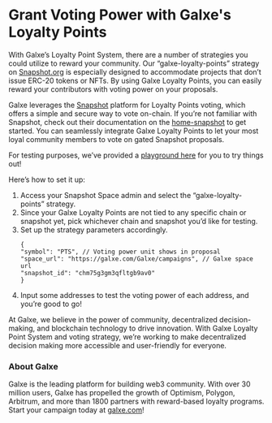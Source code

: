 # Grant Voting Power with Galxe's Loyalty Points

With Galxe’s Loyalty Point System, there are a number of strategies you could utilize to reward your community. Our “galxe-loyalty-points” strategy on [Snapshot.org](http://Snapshot.org) is especially designed to accommodate projects that don’t issue ERC-20 tokens or NFTs. By using Galxe Loyalty Points, you can easily reward your contributors with voting power on your proposals.

Galxe leverages the [Snapshot](https://snapshot.org/#/) platform for Loyalty Points voting, which offers a simple and secure way to vote on-chain. If you’re not familiar with Snapshot, check out their documentation on the [home-snapshot](https://docs.snapshot.org/) to get started. You can seamlessly integrate Galxe Loyalty Points to let your most loyal community members to vote on gated Snapshot proposals.

For testing purposes, we’ve provided a [playground here](https://snapshot.org/#/playground/galxe-loyalty-points) for you to try things out!

Here’s how to set it up:

1. Access your Snapshot Space admin and select the “galxe-loyalty-points” strategy.
2. Since your Galxe Loyalty Points are not tied to any specific chain or snapshot yet, pick whichever chain and snapshot you’d like for testing.
3. Set up the strategy parameters accordingly.
   ```
   {
   "symbol": "PTS", // Voting power unit shows in proposal
   "space_url": "https://galxe.com/Galxe/campaigns", // Galxe space url
   "snapshot_id": "chm75g3gm3qfltgb9av0"
   }
   ```
4. Input some addresses to test the voting power of each address, and you’re good to go!

At Galxe, we believe in the power of community, decentralized decision-making, and blockchain technology to drive innovation. With Galxe Loyalty Point System and voting strategy, we’re working to make decentralized decision making more accessible and user-friendly for everyone.

### About Galxe

Galxe is the leading platform for building web3 community. With over 30 million users, Galxe has propelled the growth of Optimism, Polygon, Arbitrum, and more than 1800 partners with reward-based loyalty programs. Start your campaign today at [galxe.com](http://galxe.com/)!
